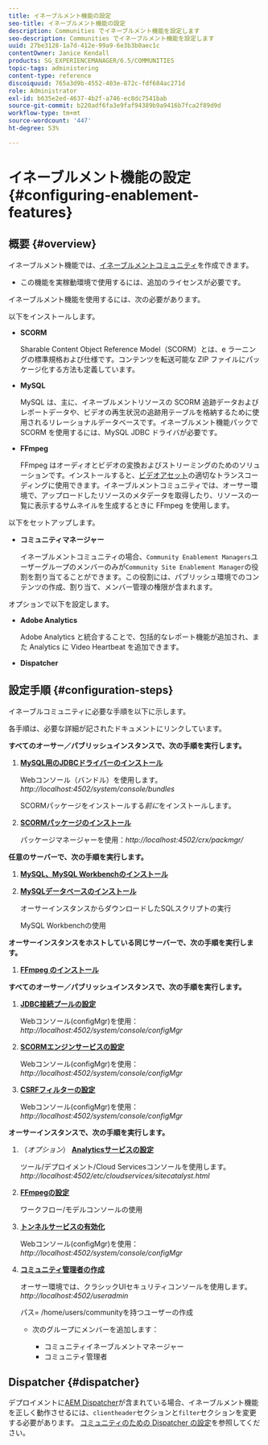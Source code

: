 ```yaml
---
title: イネーブルメント機能の設定
seo-title: イネーブルメント機能の設定
description: Communities でイネーブルメント機能を設定します
seo-description: Communities でイネーブルメント機能を設定します
uuid: 27be3128-1a7d-412e-99a9-6e3b3b0aec1c
contentOwner: Janice Kendall
products: SG_EXPERIENCEMANAGER/6.5/COMMUNITIES
topic-tags: administering
content-type: reference
discoiquuid: 765a3d9b-4552-403e-872c-fdf684ac271d
role: Administrator
exl-id: b635e2ed-4637-4b2f-a746-ec8dc7541bab
source-git-commit: b220adf6fa3e9faf94389b9a9416b7fca2f89d9d
workflow-type: tm+mt
source-wordcount: '447'
ht-degree: 53%

---
```


# イネーブルメント機能の設定 {#configuring-enablement-features}

## 概要 {#overview}

イネーブルメント機能では、[イネーブルメントコミュニティ](overview.md#enablement-community)を作成できます。

* この機能を実稼動環境で使用するには、追加のライセンスが必要です。

イネーブルメント機能を使用するには、次の必要があります。

以下をインストールします。

* **SCORM**

   Sharable Content Object Reference Model（SCORM）とは、e ラーニングの標準規格および仕様です。コンテンツを転送可能な ZIP ファイルにパッケージ化する方法も定義しています。

* **MySQL**

    MySQL は、主に、イネーブルメントリソースの SCORM 追跡データおよびレポートデータや、ビデオの再生状況の追跡用テーブルを格納するために使用されるリレーショナルデータベースです。イネーブルメント機能パックで SCORM を使用するには、MySQL JDBC ドライバが必要です。

* **FFmpeg**

   FFmpeg はオーディオとビデオの変換およびストリーミングのためのソリューションです。インストールすると、[ビデオアセット](../../help/sites-authoring/default-components-foundation.md#video)の適切なトランスコーディングに使用できます。イネーブルメントコミュニティでは、オーサー環境で、アップロードしたリソースのメタデータを取得したり、リソースの一覧に表示するサムネイルを生成するときに FFmpeg を使用します。

以下をセットアップします。

* **コミュニティマネージャー**

   イネーブルメントコミュニティの場合、`Community Enablement Managers`ユーザーグループのメンバーのみが`Community Site Enablement Manager`の役割を割り当てることができます。この役割には、パブリッシュ環境でのコンテンツの作成、割り当て、メンバー管理の権限が含まれます。

オプションで以下を設定します。

* **Adobe Analytics**

   Adobe Analytics と統合することで、包括的なレポート機能が追加され、また Analytics に Video Heartbeat を追加できます。

* **Dispatcher**

## 設定手順 {#configuration-steps}

イネーブルコミュニティに必要な手順を以下に示します。

各手順は、必要な詳細が記されたドキュメントにリンクしています。

**すべてのオーサー／パブリッシュインスタンスで、次の手順を実行します。**

1. **[MySQL用のJDBCドライバーのインストール](deploy-communities.md#jdbc-driver-for-mysql)**

   Webコンソール（バンドル）を使用します。*http://localhost:4502/system/console/bundles*

   SCORMパッケージをインストールする&#x200B;*前に*&#x200B;をインストールします。

1. **[SCORMパッケージのインストール](deploy-communities.md#scorm-package)**


   パッケージマネージャーを使用：*http://localhost:4502/crx/packmgr/*

**任意のサーバーで、次の手順を実行します。**

1. **[MySQL、MySQL Workbenchのインストール](mysql.md)**

1. **[MySQLデータベースのインストール](mysql.md#database-setup)**

   オーサーインスタンスからダウンロードしたSQLスクリプトの実行

   MySQL Workbenchの使用

**オーサーインスタンスをホストしている同じサーバーで、次の手順を実行します。**

1. **[FFmpeg のインストール](ffmpeg.md)**

**すべてのオーサー／パブリッシュインスタンスで、次の手順を実行します。**

1. **[JDBC接続プールの設定](mysql.md#configure-jdbc-connections)**

   Webコンソール(configMgr)を使用：*http://localhost:4502/system/console/configMgr*

1. **[SCORMエンジンサービスの設定](mysql.md#aem-communities-scormengine-service)**

   Webコンソール(configMgr)を使用：*http://localhost:4502/system/console/configMgr*

1. **[CSRFフィルターの設定](mysql.md#adobe-granite-csrf-filter)**

   Webコンソール(configMgr)を使用：*http://localhost:4502/system/console/configMgr*

**オーサーインスタンスで、次の手順を実行します。**

1. （*オプション*） **[Analyticsサービスの設定](analytics.md)**

   ツール/デプロイメント/Cloud Servicesコンソールを使用します。*http://localhost:4502/etc/cloudservices/sitecatalyst.html*

1. **[FFmpegの設定](ffmpeg.md#configure-ffmpeg-transcoding-service)**

   ワークフロー/モデルコンソールの使用

1. **[トンネルサービスの有効化](deploy-communities.md#tunnel-service-on-author)**

   Webコンソール(configMgr)を使用：*http://localhost:4502/system/console/configMgr*

1. **[コミュニティ管理者の作成](users.md#creating-community-members)**

   オーサー環境では、クラシックUIセキュリティコンソールを使用します。*http://localhost:4502/useradmin*

   パス= /home/users/communityを持つユーザーの作成

   * 次のグループにメンバーを追加します：

      * コミュニティイネーブルメントマネージャー
      * コミュニティ管理者

## Dispatcher {#dispatcher}

デプロイメントに[AEM Dispatcher](https://helpx.adobe.com/experience-manager/dispatcher/using/dispatcher.html)が含まれている場合、イネーブルメント機能を正しく動作させるには、`clientheader`セクションと`filter`セクションを変更する必要があります。 [コミュニティのための Dispatcher の設定](dispatcher.md#enablement)を参照してください。

